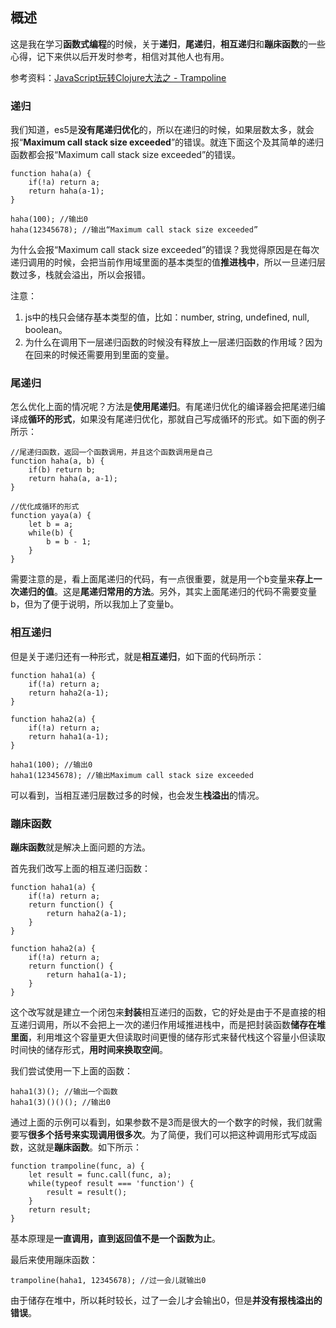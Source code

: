 ## 概述

这是我在学习**函数式编程**的时候，关于**递归**，**尾递归**，**相互递归**和**蹦床函数**的一些心得，记下来供以后开发时参考，相信对其他人也有用。

参考资料：[JavaScript玩转Clojure大法之 - Trampoline](https://blog.oyanglul.us/javascript/clojure-essence-in-javascript-trampoline.html)

### 递归

我们知道，es5是**没有尾递归优化**的，所以在递归的时候，如果层数太多，就会报“**Maximum call stack size exceeded**”的错误。就连下面这个及其简单的递归函数都会报“Maximum call stack size exceeded”的错误。

```
function haha(a) {
    if(!a) return a;
    return haha(a-1);
}

haha(100); //输出0
haha(12345678); //输出“Maximum call stack size exceeded”
```

为什么会报“Maximum call stack size exceeded”的错误？我觉得原因是在每次递归调用的时候，会把当前作用域里面的基本类型的值**推进栈中**，所以一旦递归层数过多，栈就会溢出，所以会报错。

注意：
1. js中的栈只会储存基本类型的值，比如：number, string, undefined, null, boolean。
2. 为什么在调用下一层递归函数的时候没有释放上一层递归函数的作用域？因为在回来的时候还需要用到里面的变量。

### 尾递归

怎么优化上面的情况呢？方法是**使用尾递归**。有尾递归优化的编译器会把尾递归编译成**循环的形式**，如果没有尾递归优化，那就自己写成循环的形式。如下面的例子所示：

```
//尾递归函数，返回一个函数调用，并且这个函数调用是自己
function haha(a, b) {
    if(b) return b;
    return haha(a, a-1);
}

//优化成循环的形式
function yaya(a) {
    let b = a;
    while(b) {
        b = b - 1;
    }
}
```

需要注意的是，看上面尾递归的代码，有一点很重要，就是用一个b变量来**存上一次递归的值**。这是**尾递归常用的方法**。另外，其实上面尾递归的代码不需要变量b，但为了便于说明，所以我加上了变量b。

### 相互递归

但是关于递归还有一种形式，就是**相互递归**，如下面的代码所示：

```
function haha1(a) {
    if(!a) return a;
    return haha2(a-1);
}

function haha2(a) {
    if(!a) return a;
    return haha1(a-1);
}

haha1(100); //输出0
haha1(12345678); //输出Maximum call stack size exceeded
```

可以看到，当相互递归层数过多的时候，也会发生**栈溢出**的情况。

### 蹦床函数

**蹦床函数**就是解决上面问题的方法。

首先我们改写上面的相互递归函数：

```
function haha1(a) {
    if(!a) return a;
    return function() {
        return haha2(a-1);
    }
}

function haha2(a) {
    if(!a) return a;
    return function() {
        return haha1(a-1);
    }
}
```

这个改写就是建立一个闭包来**封装**相互递归的函数，它的好处是由于不是直接的相互递归调用，所以不会把上一次的递归作用域推进栈中，而是把封装函数**储存在堆里面**，利用堆这个容量更大但读取时间更慢的储存形式来替代栈这个容量小但读取时间快的储存形式，**用时间来换取空间**。

我们尝试使用一下上面的函数：

```
haha1(3)(); //输出一个函数
haha1(3)()()(); //输出0
```

通过上面的示例可以看到，如果参数不是3而是很大的一个数字的时候，我们就需要写**很多个括号来实现调用很多次**。为了简便，我们可以把这种调用形式写成函数，这就是**蹦床函数**。如下所示：

```
function trampoline(func, a) {
    let result = func.call(func, a);
    while(typeof result === 'function') {
        result = result();
    }
    return result;
}
```

基本原理是**一直调用，直到返回值不是一个函数为止**。

最后来使用蹦床函数：

```
trampoline(haha1, 12345678); //过一会儿就输出0
```

由于储存在堆中，所以耗时较长，过了一会儿才会输出0，但是**并没有报栈溢出的错误**。
